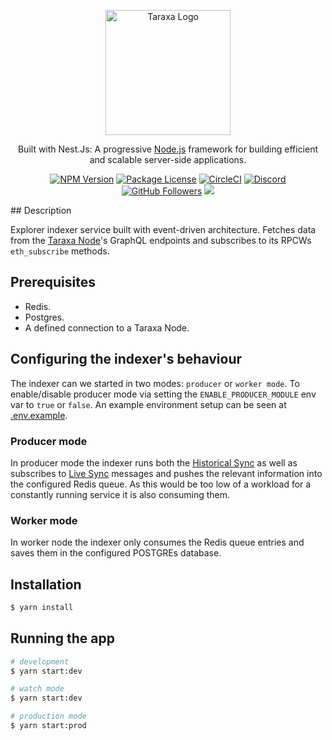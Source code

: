 <p align="center">
  <a href="http://taraxa.io/" target="blank"><img src="https://taraxa.io/static/taraxa_io/img/taraxa_logo_transparent_dark_bg.png" width="200" alt="Taraxa Logo" /></a>
</p>

  <p align="center">Built with Nest.Js: A progressive <a href="http://nodejs.org" target="_blank">Node.js</a> framework for building efficient and scalable server-side applications.</p>
    <p align="center">
<a href="https://www.npmjs.com/~taraxa_project" target="_blank"><img src="https://img.shields.io/npm/v/@nestjs/core.svg" alt="NPM Version" /></a>
<a href="https://www.npmjs.com/~taraxa_project" target="_blank"><img src="https://img.shields.io/npm/l/@nestjs/core.svg" alt="Package License" /></a>
<a href="https://circleci.com/gh/Taraxa-project/taraxa-platform" target="_blank"><img src="https://img.shields.io/circleci/build/github/Taraxa-project/taraxa-platform/main" alt="CircleCI" /></a>
<a href="https://discord.gg/Sqf9MHD2" target="_blank"><img src="https://img.shields.io/badge/discord-online-brightgreen.svg" alt="Discord"/></a>
<a href="https://github.com/Taraxa-project" target="_blank"><img src="https://img.shields.io/github/followers/Taraxa-project?style=social" alt="GitHub Followers" /></a>
  <a href="https://twitter.com/taraxa_project" target="_blank"><img src="https://img.shields.io/twitter/follow/taraxa_project?style=social"></a>
</p>
## Description

Explorer indexer service built with event-driven architecture. Fetches data from the [Taraxa Node](https://github.com/Taraxa-project/taraxa-node)'s GraphQL endpoints and subscribes to its RPCWs `eth_subscribe` methods.

## Prerequisites

- Redis.
- Postgres.
- A defined connection to a Taraxa Node.

## Configuring the indexer's behaviour

The indexer can we started in two modes: `producer` or `worker mode`. To enable/disable producer mode via setting the `ENABLE_PRODUCER_MODULE` env var to `true` or `false`. An example environment setup can be seen at [.env.example](./.env.example).

### Producer mode

In producer mode the indexer runs both the [Historical Sync](https://github.com/Taraxa-project/taraxa-platform/blob/4084eb3670ca1bd3b03f5d911d71441961bb7e4b/services/explorer-indexer/src/modules/historical-sync) as well as subscribes to [Live Sync](https://github.com/Taraxa-project/taraxa-platform/blob/4084eb3670ca1bd3b03f5d911d71441961bb7e4b/services/explorer-indexer/src/modules/live-sync) messages and pushes the relevant information into the configured Redis queue. As this would be too low of a workload for a constantly running service it is also consuming them.

### Worker mode

In worker node the indexer only consumes the Redis queue entries and saves them in the configured POSTGREs database.

## Installation

```bash
$ yarn install
```

## Running the app

```bash
# development
$ yarn start:dev

# watch mode
$ yarn start:dev

# production mode
$ yarn start:prod
```
